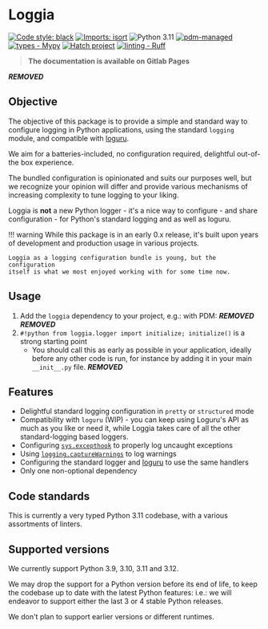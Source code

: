 # Loggia

[![Code style: black](https://img.shields.io/badge/code%20style-black-000000.svg)](https://github.com/psf/black) [![Imports: isort](https://img.shields.io/badge/%20imports-isort-%231674b1?style=flat&labelColor=ef8336)](https://pycqa.github.io/isort/) ![Python 3.11](https://img.shields.io/badge/python-3.11-blue?style=flat) [![pdm-managed](https://img.shields.io/badge/pdm-managed-blueviolet)](https://pdm.fming.dev) [![types - Mypy](https://img.shields.io/badge/types-Mypy-blue.svg)](https://github.com/python/mypy) [![Hatch project](https://img.shields.io/badge/%F0%9F%A5%9A-Hatch-4051b5.svg)](https://github.com/pypa/hatch) [![linting - Ruff](https://img.shields.io/endpoint?url=https://raw.githubusercontent.com/charliermarsh/ruff/main/assets/badge/v0.json)](https://github.com/charliermarsh/ruff)

> **The documentation is available on Gitlab Pages**
>
***REMOVED***

## Objective

The objective of this package is to provide a simple and standard way to configure logging in Python applications, using the standard `logging` module, and compatible with [loguru](https://loguru.readthedocs.io/en/stable/index.html).

We aim for a batteries-included, no configuration required, delightful out-of-the box experience.

The bundled configuration is opinionated and suits our purposes well, but we recognize your opinion will differ and provide various mechanisms of increasing complexity to tune logging to your liking.

Loggia is **not** a new Python logger - it's a nice way to configure - and share configuration - for Python's standard logging and as well as loguru.

!!! warning
    While this package is in an early 0.x release, it's built upon years of
    development and production usage in various projects.

    Loggia as a logging configuration bundle is young, but the configuration
    itself is what we most enjoyed working with for some time now.

## Usage

1. Add the `loggia` dependency to your project, e.g.: with PDM:
***REMOVED***
***REMOVED***
2. `#!python from loggia.logger import initialize; initialize()` is a strong starting point
   - You should call this as early as possible in your application, ideally before any other code is run, for instance by adding it in your main `__init__.py` file.
***REMOVED***

## Features

- Delightful standard logging configuration in `pretty` or `structured` mode
- Compatibility with `loguru` (WIP) - you can keep using Loguru's API as much as you like or need it, while Loggia takes care of all the other standard-logging based loggers.
- Configuring [`sys.excepthook`](https://docs.python.org/3/library/sys.html#sys.excepthook) to properly log uncaught exceptions
- Using [`logging.captureWarnings`](https://docs.python.org/3/library/logging.html#logging.captureWarnings_warnings) to log warnings
- Configuring the standard logger and [loguru](https://loguru.readthedocs.io/en/stable/index.html) to use the same handlers
- Only one non-optional dependency

## Code standards

This is currently a very typed Python 3.11 codebase, with a various assortments of linters.

## Supported versions

We currently support Python 3.9, 3.10, 3.11 and 3.12.

We may drop the support for a Python version before its end of life, to keep the codebase up to date with the latest Python features: i.e.: we will endeavor to support either the last 3 or 4 stable Python releases.

We don't plan to support earlier versions or different runtimes.
